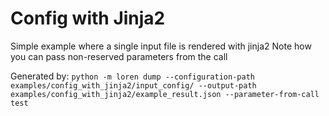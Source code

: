 # Config with Jinja2

Simple example where a single input file is rendered with jinja2
Note how you can pass non-reserved parameters from the call

Generated by:
`python -m loren dump --configuration-path examples/config_with_jinja2/input_config/ --output-path examples/config_with_jinja2/example_result.json --parameter-from-call test`
